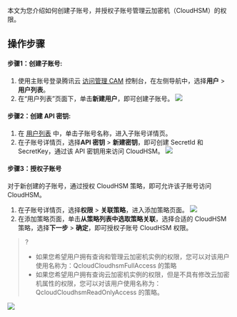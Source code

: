 本文为您介绍如何创建子账号，并授权子账号管理云加密机（CloudHSM）的权限。

## 操作步骤

#### 步骤1：创建子账号:

1. 使用主账号登录腾讯云 [访问管理 CAM](https://console.cloud.tencent.com/cam) 控制台，在左侧导航中，选择**用户** > **用户列表**。
2. 在“用户列表”页面下，单击**新建用户**，即可创建子账号。 
![](https://main.qcloudimg.com/raw/f638334b3ed923751b5b0cc5fe146767.png) 

#### 步骤2：创建 API 密钥:

1. 在 [用户列表](https://console.cloud.tencent.com/cam) 中，单击子账号名称，进入子账号详情页。
2. 在子账号详情页，选择**API 密钥** > **新建密钥**，即可创建 SecretId 和 SecretKey，通过该 API 密钥用来访问 CloudHSM。 
![](https://main.qcloudimg.com/raw/4f07bc35bf942b6ed4de005b0f0b7cdb.png)

#### 步骤3：授权子账号

对于新创建的子账号，通过授权 CloudHSM 策略，即可允许该子账号访问 CloudHSM。
1. 在子账号详情页，选择**权限** > **关联策略**，进入添加策略页面。 
![](https://main.qcloudimg.com/raw/8b2b9f7617b0c7f992d62f0ac331de7f.png) 
2. 在添加策略页面，单击**从策略列表中选取策略关联**，选择合适的 CloudHSM 策略，选择**下一步** > **确定**，即可授权子账号 CloudHSM 权限。
>?
>- 如果您希望用户拥有查询和管理云加密机实例的权限，您可以对该用户使用名称为：QcloudCloudhsmFullAccess 的策略
>- 如果您希望用户拥有查询云加密机实例的权限，但是不具有修改云加密机属性的权限，您可以对该用户使用名称为：QcloudCloudhsmReadOnlyAccess 的策略。
>
![](https://main.qcloudimg.com/raw/3d3a465d5829a5df6a6693aa9cac424c.png)
